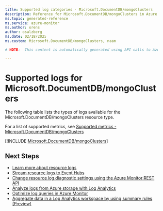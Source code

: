 ```yaml
---
title: Supported log categories - Microsoft.DocumentDB/mongoClusters
description: Reference for Microsoft.DocumentDB/mongoClusters in Azure Monitor Logs.
ms.topic: generated-reference
ms.service: azure-monitor
ms.author: orens
author: osalzberg
ms.date: 02/18/2025
ms.custom: Microsoft.DocumentDB/mongoClusters, naam

# NOTE:  This content is automatically generated using API calls to Azure. Any edits made on these files will be overwritten in the next run of the script. 

---
```





# Supported logs for Microsoft.DocumentDB/mongoClusters  
The following table lists the types of logs available for the Microsoft.DocumentDB/mongoClusters resource type.
  
  
  
For a list of supported metrics, see [Supported metrics - Microsoft.DocumentDB/mongoClusters](../supported-metrics/microsoft-documentdb-mongoclusters-metrics.md)  
  

  
[!INCLUDE [Microsoft.DocumentDB/mongoClusters](~/reusable-content/ce-skilling/azure/includes/azure-monitor/reference/logs/microsoft-documentdb-mongoclusters-logs-include.md)]  
  

## Next Steps

* [Learn more about resource logs](/azure/azure-monitor/essentials/platform-logs-overview)
* [Stream resource logs to Event Hubs](/azure/azure-monitor/essentials/resource-logs#send-to-azure-event-hubs)
* [Change resource log diagnostic settings using the Azure Monitor REST API](/rest/api/monitor/diagnosticsettings)
* [Analyze logs from Azure storage with Log Analytics](/azure/azure-monitor/essentials/resource-logs#send-to-log-analytics-workspace)
* [Optimize log queries in Azure Monitor](/azure/azure-monitor/logs/query-optimization)
* [Aggregate data in a Log Analytics workspace by using summary rules (Preview)](/azure/azure-monitor/logs/summary-rules)